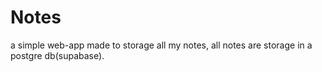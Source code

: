 # Notes 

a simple web-app made to storage all my notes, all notes are storage in a postgre db(supabase).
